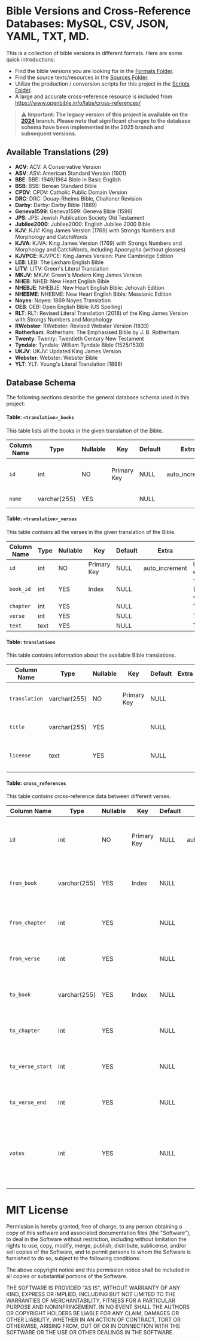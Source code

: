 # Bible Versions and Cross-Reference Databases: MySQL, CSV, JSON, YAML, TXT, MD.

This is a collection of bible versions in different formats. Here are some quick introductions:

- Find the bible versions you are looking for in the [Formats Folder](./formats).
- Find the source texts/resources in the [Sources Folder](./sources).
- Utilize the production / conversion scripts for this project in the [Scripts Folder](./scripts).
- A large and accurate cross-reference resource is included from https://www.openbible.info/labs/cross-references/ 

> **⚠️ Important: The legacy version of this project is available on the [2024](https://github.com/scrollmapper/bible_databases/tree/2024) branch. Please note that significant changes to the database schema have been implemented in the 2025 branch and subsequent versions.**


## Available Translations (29)

- **ACV**: ACV: A Conservative Version
- **ASV**: ASV: American Standard Version (1901)
- **BBE**: BBE: 1949/1964 Bible in Basic English
- **BSB**: BSB: Berean Standard Bible
- **CPDV**: CPDV: Catholic Public Domain Version
- **DRC**: DRC: Douay-Rheims Bible, Challoner Revision
- **Darby**: Darby: Darby Bible (1889)
- **Geneva1599**: Geneva1599: Geneva Bible (1599)
- **JPS**: JPS: Jewish Publication Society Old Testament
- **Jubilee2000**: Jubilee2000: English Jubilee 2000 Bible
- **KJV**: KJV: King James Version (1769) with Strongs Numbers and Morphology and CatchWords
- **KJVA**: KJVA: King James Version (1769) with Strongs Numbers and Morphology and CatchWords, including Apocrypha (without glosses)
- **KJVPCE**: KJVPCE: King James Version: Pure Cambridge Edition
- **LEB**: LEB: The Lexham English Bible
- **LITV**: LITV: Green's Literal Translation
- **MKJV**: MKJV: Green's Modern King James Version
- **NHEB**: NHEB: New Heart English Bible
- **NHEBJE**: NHEBJE: New Heart English Bible: Jehovah Edition
- **NHEBME**: NHEBME: New Heart English Bible: Messianic Edition
- **Noyes**: Noyes: 1869 Noyes Translation
- **OEB**: OEB: Open English Bible (US Spelling)
- **RLT**: RLT: Revised Literal Translation (2018) of the King James Version with Strongs Numbers and Morphology
- **RWebster**: RWebster: Revised Webster Version (1833)
- **Rotherham**: Rotherham: The Emphasised Bible by J. B. Rotherham
- **Twenty**: Twenty: Twentieth Century New Testament
- **Tyndale**: Tyndale: William Tyndale Bible (1525/1530)
- **UKJV**: UKJV: Updated King James Version
- **Webster**: Webster: Webster Bible
- **YLT**: YLT: Young's Literal Translation (1898)

## Database Schema

The following sections describe the general database schema used in this project:

#### Table: `<translation>_books`
This table lists all the books in the given translation of the Bible.

| Column Name | Type          | Nullable | Key         | Default | Extra          | Description                       |
|-------------|---------------|----------|-------------|---------|----------------|-----------------------------------|
| `id`        | int           | NO       | Primary Key | NULL    | auto_increment | Unique identifier for each book.  |
| `name`      | varchar(255)  | YES      |             | NULL    |                | The name of the book.             |

#### Table: `<translation>_verses`
This table contains all the verses in the given translation of the Bible.

| Column Name | Type          | Nullable | Key         | Default | Extra          | Description                       |
|-------------|---------------|----------|-------------|---------|----------------|-----------------------------------|
| `id`        | int           | NO       | Primary Key | NULL    | auto_increment | Unique identifier for each verse. |
| `book_id`   | int           | YES      | Index       | NULL    |                | The ID of the book (foreign key to `<translation>_books`). |
| `chapter`   | int           | YES      |             | NULL    |                | The chapter number.               |
| `verse`     | int           | YES      |             | NULL    |                | The verse number.                 |
| `text`      | text          | YES      |             | NULL    |                | The text of the verse.            |

#### Table: `translations`
This table contains information about the available Bible translations.

| Column Name  | Type          | Nullable | Key         | Default | Extra | Description                    |
|--------------|---------------|----------|-------------|---------|-------|--------------------------------|
| `translation`| varchar(255)  | NO       | Primary Key | NULL    |       | The abbreviation of the translation. |
| `title`      | varchar(255)  | YES      |             | NULL    |       | The full title of the translation. |
| `license`    | text          | YES      |             | NULL    |       | The license information for the translation. |

#### Table: `cross_references`
This table contains cross-reference data between different verses.

| Column Name     | Type          | Nullable | Key         | Default | Extra          | Description                           |
|-----------------|---------------|----------|-------------|---------|----------------|---------------------------------------|
| `id`            | int           | NO       | Primary Key | NULL    | auto_increment | Unique identifier for each cross-reference entry. |
| `from_book`     | varchar(255)  | YES      | Index       | NULL    |                | The book from which the cross-reference starts. |
| `from_chapter`  | int           | YES      |             | NULL    |                | The chapter number in the `from_book`. |
| `from_verse`    | int           | YES      |             | NULL    |                | The verse number in the `from_book`. |
| `to_book`       | varchar(255)  | YES      | Index       | NULL    |                | The book to which the cross-reference points. |
| `to_chapter`    | int           | YES      |             | NULL    |                | The chapter number in the `to_book`. |
| `to_verse_start`| int           | YES      |             | NULL    |                | The starting verse number in the `to_book`. |
| `to_verse_end`  | int           | YES      |             | NULL    |                | The ending verse number in the `to_book`. |
| `votes`         | int           | YES      |             | NULL    |                | The number of votes indicating the relevance of the cross-reference. |


# MIT License

Permission is hereby granted, free of charge, to any person obtaining a copy
of this software and associated documentation files (the "Software"), to deal
in the Software without restriction, including without limitation the rights
to use, copy, modify, merge, publish, distribute, sublicense, and/or sell
copies of the Software, and to permit persons to whom the Software is
furnished to do so, subject to the following conditions:

The above copyright notice and this permission notice shall be included in all
copies or substantial portions of the Software.

THE SOFTWARE IS PROVIDED "AS IS", WITHOUT WARRANTY OF ANY KIND, EXPRESS OR
IMPLIED, INCLUDING BUT NOT LIMITED TO THE WARRANTIES OF MERCHANTABILITY,
FITNESS FOR A PARTICULAR PURPOSE AND NONINFRINGEMENT. IN NO EVENT SHALL THE
AUTHORS OR COPYRIGHT HOLDERS BE LIABLE FOR ANY CLAIM, DAMAGES OR OTHER
LIABILITY, WHETHER IN AN ACTION OF CONTRACT, TORT OR OTHERWISE, ARISING FROM,
OUT OF OR IN CONNECTION WITH THE SOFTWARE OR THE USE OR OTHER DEALINGS IN THE
SOFTWARE.
